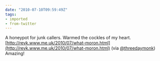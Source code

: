 ```yaml
---
date: "2010-07-10T09:59:49Z"
tags:
- imported
- from-twitter
---
```

A honeypot for junk callers. Warmed the cockles of my heart. [http://revk.www.me.uk/2010/07/what-moron.html](http://revk.www.me.uk/2010/07/what-moron.html) \(via [@threedaymonk](https://twitter.com/threedaymonk)\) Amazing\!
